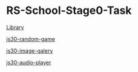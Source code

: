 # RS-School-Stage0-Task
[Library](https://natusik6.github.io/RS-School-Stage0-Tasks/library)

[js30-random-game](https://natusik6.github.io/RS-School-Stage0-Tasks/js30-random-game)

[js30-image-galery](https://natusik6.github.io/RS-School-Stage0-Tasks/js30-image-galery)

[js30-audio-player](https://natusik6.github.io/RS-School-Stage0-Tasks/js30-audio-player)
